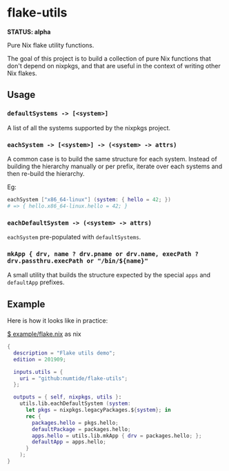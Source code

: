# flake-utils

**STATUS: alpha**

Pure Nix flake utility functions.

The goal of this project is to build a collection of pure Nix functions that don't
depend on nixpkgs, and that are useful in the context of writing other Nix
flakes.

## Usage

### `defaultSystems -> [<system>]`

A list of all the systems supported by the nixpkgs project.

### `eachSystem -> [<system>] -> (<system> -> attrs)`

A common case is to build the same structure for each system. Instead of
building the hierarchy manually or per prefix, iterate over each systems and
then re-build the hierarchy.

Eg:

```nix
eachSystem ["x86_64-linux"] (system: { hello = 42; })
# => { hello.x86_64-linux.hello = 42; }
```

### `eachDefaultSystem -> (<system> -> attrs)`

`eachSystem` pre-populated with `defaultSystems`.

### `mkApp { drv, name ? drv.pname or drv.name, execPath ? drv.passthru.execPath or "/bin/${name}"`

A small utility that builds the structure expected by the special `apps` and `defaultApp` prefixes.

## Example

Here is how it looks like in practice:

[$ example/flake.nix](example/flake.nix) as nix
```nix
{
  description = "Flake utils demo";
  edition = 201909;

  inputs.utils = {
    uri = "github:numtide/flake-utils";
  };

  outputs = { self, nixpkgs, utils }:
    utils.lib.eachDefaultSystem (system:
      let pkgs = nixpkgs.legacyPackages.${system}; in
      rec {
        packages.hello = pkgs.hello;
        defaultPackage = packages.hello;
        apps.hello = utils.lib.mkApp { drv = packages.hello; };
        defaultApp = apps.hello;
      }
    );
}
```
